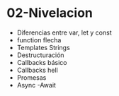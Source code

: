 # 02-Nivelacion
* Diferencias entre var, let y const
* function flecha
* Templates Strings
* Destructuración
* Callbacks básico
* Callbacks hell
* Promesas
* Async -Await
